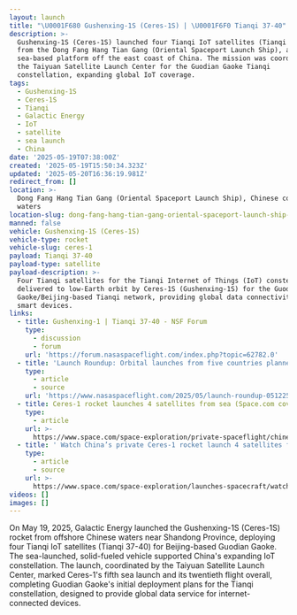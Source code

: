 ```yaml
---
layout: launch
title: "\U0001F680 Gushenxing-1S (Ceres-1S) | \U0001F6F0 Tianqi 37-40"
description: >-
  Gushenxing-1S (Ceres-1S) launched four Tianqi IoT satellites (Tianqi 37-40)
  from the Dong Fang Hang Tian Gang (Oriental Spaceport Launch Ship), a
  sea-based platform off the east coast of China. The mission was coordinated by
  the Taiyuan Satellite Launch Center for the Guodian Gaoke Tianqi
  constellation, expanding global IoT coverage.
tags:
  - Gushenxing-1S
  - Ceres-1S
  - Tianqi
  - Galactic Energy
  - IoT
  - satellite
  - sea launch
  - China
date: '2025-05-19T07:38:00Z'
created: '2025-05-19T15:50:34.323Z'
updated: '2025-05-20T16:36:19.981Z'
redirect_from: []
location: >-
  Dong Fang Hang Tian Gang (Oriental Spaceport Launch Ship), Chinese coastal
  waters
location-slug: dong-fang-hang-tian-gang-oriental-spaceport-launch-ship-chinese-coastal-waters
manned: false
vehicle: Gushenxing-1S (Ceres-1S)
vehicle-type: rocket
vehicle-slug: ceres-1
payload: Tianqi 37-40
payload-type: satellite
payload-description: >-
  Four Tianqi satellites for the Tianqi Internet of Things (IoT) constellation,
  delivered to low-Earth orbit by Ceres-1S (Gushenxing-1S) for the Guodian
  Gaoke/Beijing-based Tianqi network, providing global data connectivity for
  smart devices.
links:
  - title: Gushenxing-1 | Tianqi 37-40 - NSF Forum
    type:
      - discussion
      - forum
    url: 'https://forum.nasaspaceflight.com/index.php?topic=62782.0'
  - title: 'Launch Roundup: Orbital launches from five countries planned'
    type:
      - article
      - source
    url: 'https://www.nasaspaceflight.com/2025/05/launch-roundup-051225/'
  - title: Ceres-1 rocket launches 4 satellites from sea (Space.com coverage)
    type:
      - article
    url: >-
      https://www.space.com/space-exploration/private-spaceflight/chinese-commercial-ceres-1-rocket-launches-5-satellites-video
  - title: ' Watch China’s private Ceres-1 rocket launch 4 satellites from a ship at sea (video) '
    type:
      - article
      - source
    url: >-
      https://www.space.com/space-exploration/launches-spacecraft/watch-chinas-private-ceres-1-rocket-launch-4-satellites-from-a-ship-at-sea-video
videos: []
images: []
---
```

On May 19, 2025, Galactic Energy launched the Gushenxing-1S (Ceres-1S) rocket from offshore Chinese waters near Shandong Province, deploying four Tianqi IoT satellites (Tianqi 37-40) for Beijing-based Guodian Gaoke. The sea-launched, solid-fueled vehicle supported China's expanding IoT constellation. The launch, coordinated by the Taiyuan Satellite Launch Center, marked Ceres-1's fifth sea launch and its twentieth flight overall, completing Guodian Gaoke's initial deployment plans for the Tianqi constellation, designed to provide global data service for internet-connected devices.
